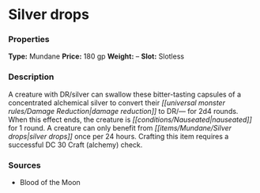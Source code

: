 ﻿---
Title: "Silver drops"
Type: "Mundane"
Price: "180 gp"
Weight: "–"
Slot: "Slotless"
Description: |
  "A creature with DR/silver can swallow these bitter-tasting capsules of a concentrated alchemical silver to convert their damage reduction to DR/— for 2d4 rounds. When this effect ends, the creature is nauseated for 1 round. A creature can only benefit from silver drops once per 24 hours. Crafting this item requires a successful DC 30 Craft (alchemy) check."
Sources: "['Blood of the Moon']"
---

# Silver drops

### Properties

**Type:** Mundane **Price:** 180 gp **Weight:** – **Slot:** Slotless

### Description

A creature with DR/silver can swallow these bitter-tasting capsules of a concentrated alchemical silver to convert their _[[universal monster rules/Damage Reduction|damage reduction]]_ to DR/— for 2d4 rounds. When this effect ends, the creature is _[[conditions/Nauseated|nauseated]]_ for 1 round. A creature can only benefit from _[[items/Mundane/Silver drops|silver drops]]_ once per 24 hours. Crafting this item requires a successful DC 30 Craft (alchemy) check.

### Sources

* Blood of the Moon